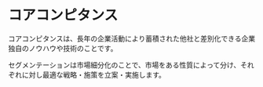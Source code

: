 # コアコンピタンス
コアコンピタンスは、長年の企業活動により蓄積された他社と差別化できる企業独自のノウハウや技術のことです。

セグメンテーションは市場細分化のことで、市場をある性質によって分け、それぞれに対し最適な戦略・施策を立案・実施します。